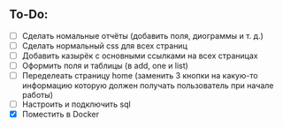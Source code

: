 ## To-Do:

- [ ] Сделать номальные отчёты (добавить поля, диограммы и т. д.)
- [ ] Сделать нормальный css для всех страниц
- [ ] Добавить казырёк с основными ссылками на всех страницах
- [ ] Оформить поля и таблицы (в add, one и list)
- [ ] Переделеать страницу home (заменить 3 кнопки на какую-то информацию которую должен получать пользователь при начале работы)
- [ ] Настроить и подключить sql
- [x] Поместить в Docker
